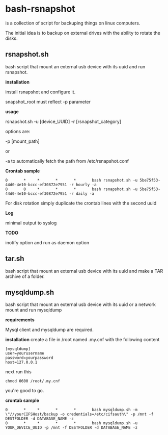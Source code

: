 # bash-rsnapshot

is a collection of script for backuping things on linux computers.

The initial idea is to backup on external drives with the ability to rotate the disks.


rsnapshot.sh
----------------

bash script that mount an external usb device with its uuid and run rsnapshot.

**installation**

  install rsnapshot and configure it.

  snapshot_root must reflect -p parameter

**usage**

rsnapshot.sh -u [device_UUID] -r [rsnapshot_category]

options are:

-p [mount_path]

or

-a to automatically fetch the path from /etc/rsnapshot.conf




**Crontab sample**

    0       *     *       *       *       bash rsnapshot.sh -u 5be75f53-44d0-4e10-bccc-ef30872e7951 -r hourly -a
    0       0     *       *       *       bash rsnapshot.sh -u 5be75f53-44d0-4e10-bccc-ef30872e7951 -r daily -a



For disk rotation simply duplicate the crontab lines with the second uuid

**Log**

minimal output to syslog

**TODO**

inotify option and run as daemon option

tar.sh
----------------
bash script that mount an external usb device with its uuid and make a TAR archive of a folder.



mysqldump.sh
----------------

bash script that mount an external usb device with its uuid or a network mount and run mysqldump

**requirements**

Mysql client and mysqldump are required.

**installation**
create a file in /root named .my.cnf with the following content

    [mysqldump]
    user=yourusername
    password=yourpassword
    host=127.0.0.1

next run this

    chmod 0600 /root/.my.cnf

you're good to go. 

**crontab sample**

    0       *     *       *       *       bash mysqldump.sh -m \"//yourCIFSHost/backup -o credentials=/etc/cifsauth\" -p /mnt -f DESTFOLDER -d DATABASE_NAME -z
    0       *     *       *       *       bash mysqldump.sh -u YOUR_DEVICE_UUID -p /mnt -f DESTFOLDER -d DATABASE_NAME -z
